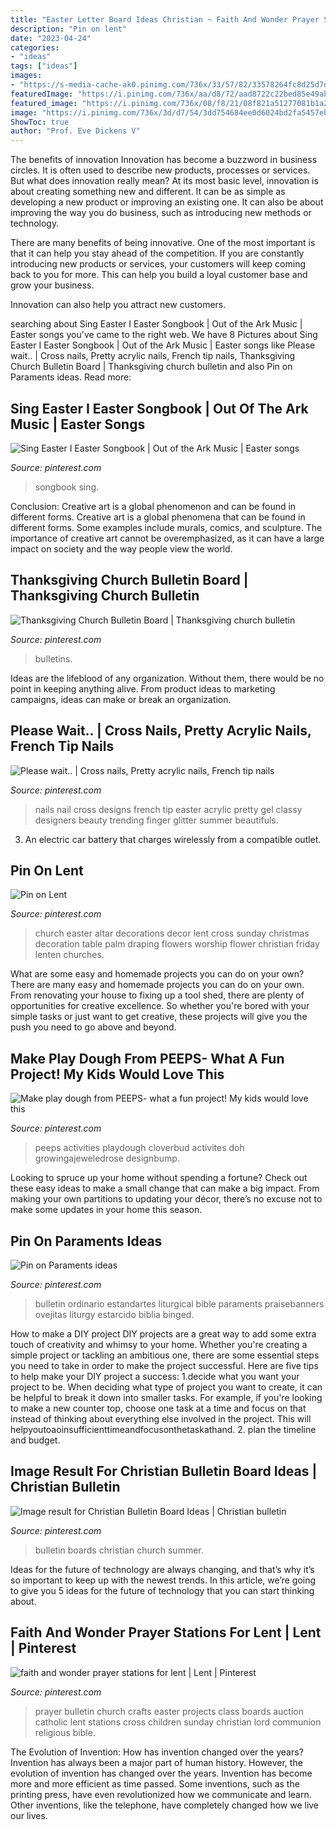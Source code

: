 ```yaml
---
title: "Easter Letter Board Ideas Christian ~ Faith And Wonder Prayer Stations For Lent"
description: "Pin on lent"
date: "2023-04-24"
categories:
- "ideas"
tags: ["ideas"]
images:
- "https://s-media-cache-ak0.pinimg.com/736x/33/57/82/33578264fc8d25d7d21e5d23f8d4a391.jpg"
featuredImage: "https://i.pinimg.com/736x/aa/d8/72/aad8722c22bed85e49ab008cb38aeeda.jpg"
featured_image: "https://i.pinimg.com/736x/08/f8/21/08f821a51277081b1a25e7530a044074--church-bulletin-boards-church-bulletins.jpg"
image: "https://i.pinimg.com/736x/3d/d7/54/3dd754684ee0d6024bd2fa5457ebd065--worship-ideas-church-altar-decorations-christian.jpg"
ShowToc: true
author: "Prof. Eve Dickens V"
---
```



The benefits of innovation
Innovation has become a buzzword in business circles. It is often used to describe new products, processes or services. But what does innovation really mean?
At its most basic level, innovation is about creating something new and different. It can be as simple as developing a new product or improving an existing one. It can also be about improving the way you do business, such as introducing new methods or technology.

There are many benefits of being innovative. One of the most important is that it can help you stay ahead of the competition. If you are constantly introducing new products or services, your customers will keep coming back to you for more. This can help you build a loyal customer base and grow your business.

Innovation can also help you attract new customers.

	

		
searching about Sing Easter I Easter Songbook | Out of the Ark Music | Easter songs you've came to the right web. We have 8 Pictures about Sing Easter I Easter Songbook | Out of the Ark Music | Easter songs like Please wait.. | Cross nails, Pretty acrylic nails, French tip nails, Thanksgiving Church Bulletin Board | Thanksgiving church bulletin and also Pin on Paraments ideas. Read more:
		
    
## Sing Easter I Easter Songbook | Out Of The Ark Music | Easter Songs

<img loading=lazy src="https://i.pinimg.com/736x/ee/04/6a/ee046ab10518df133fc1b66888866f07.jpg" onerror="this.onerror=null;this.src='https://tse3.mm.bing.net/th?id=OIP.LUfMWdR_0V00jk-V9b3-0AAAAA&amp;pid=15.1';" alt="Sing Easter I Easter Songbook | Out of the Ark Music | Easter songs">

_Source: pinterest.com_

>songbook sing. 

	

Conclusion: Creative art is a global phenomenon and can be found in different forms.
Creative art is a global phenomena that can be found in different forms. Some examples include murals, comics, and sculpture. The importance of creative art cannot be overemphasized, as it can have a large impact on society and the way people view the world.

    
## Thanksgiving Church Bulletin Board | Thanksgiving Church Bulletin

<img loading=lazy src="https://i.pinimg.com/736x/08/f8/21/08f821a51277081b1a25e7530a044074--church-bulletin-boards-church-bulletins.jpg" onerror="this.onerror=null;this.src='https://tse4.mm.bing.net/th?id=OIP.omUX8R88Oyv1YQ9R9HLz8wHaFj&amp;pid=15.1';" alt="Thanksgiving Church Bulletin Board | Thanksgiving church bulletin">

_Source: pinterest.com_

>bulletins. 

	

Ideas are the lifeblood of any organization. Without them, there would be no point in keeping anything alive. From product ideas to marketing campaigns, ideas can make or break an organization.

    
## Please Wait.. | Cross Nails, Pretty Acrylic Nails, French Tip Nails

<img loading=lazy src="https://i.pinimg.com/originals/d8/d6/fe/d8d6fe9c5bba47e5e1537c8dc6205799.jpg" onerror="this.onerror=null;this.src='https://tse3.mm.bing.net/th?id=OIP.2KVh1GsVGgcbcHOuOJG0pwHaJ4&amp;pid=15.1';" alt="Please wait.. | Cross nails, Pretty acrylic nails, French tip nails">

_Source: pinterest.com_

>nails nail cross designs french tip easter acrylic pretty gel classy designers beauty trending finger glitter summer beautifuls. 

	

3. An electric car battery that charges wirelessly from a compatible outlet. 

    
## Pin On Lent

<img loading=lazy src="https://i.pinimg.com/736x/3d/d7/54/3dd754684ee0d6024bd2fa5457ebd065--worship-ideas-church-altar-decorations-christian.jpg" onerror="this.onerror=null;this.src='https://tse2.mm.bing.net/th?id=OIP.Ln8A6dTKZLc_RkOU7MLSbAHaJ3&amp;pid=15.1';" alt="Pin on Lent">

_Source: pinterest.com_

>church easter altar decorations decor lent cross sunday christmas decoration table palm draping flowers worship flower christian friday lenten churches. 

	

What are some easy and homemade projects you can do on your own?
There are many easy and homemade projects you can do on your own. From renovating your house to fixing up a tool shed, there are plenty of opportunities for creative excellence. So whether you're bored with your simple tasks or just want to get creative, these projects will give you the push you need to go above and beyond.

    
## Make Play Dough From PEEPS- What A Fun Project! My Kids Would Love This

<img loading=lazy src="https://i.pinimg.com/736x/04/f8/61/04f861ac8625634672a71c2886d59d23.jpg" onerror="this.onerror=null;this.src='https://tse1.mm.bing.net/th?id=OIP.3GcsWd8vlzG__mKq52UKjgHaPa&amp;pid=15.1';" alt="Make play dough from PEEPS- what a fun project! My kids would love this">

_Source: pinterest.com_

>peeps activities playdough cloverbud activites doh growingajeweledrose designbump. 

	

Looking to spruce up your home without spending a fortune? Check out these easy ideas to make a small change that can make a big impact. From making your own partitions to updating your décor, there’s no excuse not to make some updates in your home this season.

    
## Pin On Paraments Ideas

<img loading=lazy src="https://i.pinimg.com/originals/d3/7d/7d/d37d7d2e1869dd2217eb207b45be8ead.jpg" onerror="this.onerror=null;this.src='https://tse2.mm.bing.net/th?id=OIP.ovSNsZDNivgc10HCEBk4PgHaJ4&amp;pid=15.1';" alt="Pin on Paraments ideas">

_Source: pinterest.com_

>bulletin ordinario estandartes liturgical bible paraments praisebanners ovejitas liturgy estarcido biblia binged. 

	

How to make a DIY project
DIY projects are a great way to add some extra touch of creativity and whimsy to your home. Whether you're creating a simple project or tackling an ambitious one, there are some essential steps you need to take in order to make the project successful. Here are five tips to help make your DIY project a success: 
1.decide what you want your project to be. When deciding what type of project you want to create, it can be helpful to break it down into smaller tasks. For example, if you're looking to make a new counter top, choose one task at a time and focus on that instead of thinking about everything else involved in the project. This will helpyoutoaoinsufficienttimeandfocusonthetaskathand. 
2. plan the timeline and budget.

    
## Image Result For Christian Bulletin Board Ideas | Christian Bulletin

<img loading=lazy src="https://i.pinimg.com/736x/aa/d8/72/aad8722c22bed85e49ab008cb38aeeda.jpg" onerror="this.onerror=null;this.src='https://tse3.mm.bing.net/th?id=OIP.-rOYYrlT30kbPSEm7QV5ZAHaJ3&amp;pid=15.1';" alt="Image result for Christian Bulletin Board Ideas | Christian bulletin">

_Source: pinterest.com_

>bulletin boards christian church summer. 

	

Ideas for the future of technology are always changing, and that’s why it’s so important to keep up with the newest trends. In this article, we’re going to give you 5 ideas for the future of technology that you can start thinking about.

    
## Faith And Wonder Prayer Stations For Lent | Lent | Pinterest

<img loading=lazy src="https://s-media-cache-ak0.pinimg.com/736x/33/57/82/33578264fc8d25d7d21e5d23f8d4a391.jpg" onerror="this.onerror=null;this.src='https://tse1.mm.bing.net/th?id=OIP.y1JHouQgCXrNPH_KcyubJQHaJ3&amp;pid=15.1';" alt="faith and wonder prayer stations for lent | Lent | Pinterest">

_Source: pinterest.com_

>prayer bulletin church crafts easter projects class boards auction catholic lent stations cross children sunday christian lord communion religious bible. 

	

The Evolution of Invention: How has invention changed over the years?
Invention has always been a major part of human history. However, the evolution of invention has changed over the years. Invention has become more and more efficient as time passed. Some inventions, such as the printing press, have even revolutionized how we communicate and learn. Other inventions, like the telephone, have completely changed how we live our lives.

